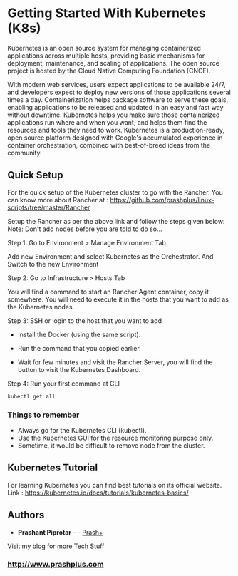 # Getting Started With Kubernetes (K8s)

Kubernetes is an open source system for managing containerized applications across multiple hosts, providing basic mechanisms for deployment, maintenance, and scaling of applications. The open source project is hosted by the Cloud Native Computing Foundation (CNCF).

With modern web services, users expect applications to be available 24/7, and developers expect to deploy new versions of those applications several times a day. Containerization helps package software to serve these goals, enabling applications to be released and updated in an easy and fast way without downtime. Kubernetes helps you make sure those containerized applications run where and when you want, and helps them find the resources and tools they need to work. Kubernetes is a production-ready, open source platform designed with Google's accumulated experience in container orchestration, combined with best-of-breed ideas from the community.

## Quick Setup

For the quick setup of the Kubernetes cluster to go with the Rancher.
You can know more about Rancher at : https://github.com/prashplus/linux-scripts/tree/master/Rancher

Setup the Rancher as per the above link and follow the steps given below:
Note: Don't add nodes before you are told to do so...

Step 1: Go to Environment > Manage Environment Tab

Add new Environment and select Kubernetes as the Orchestrator.
And Switch to the new Environment

Step 2: Go to Infrastructure > Hosts Tab

You will find a command to start an Rancher Agent container, copy it somewhere. You will need to execute it in the hosts that you want to add as the Kubernetes nodes.

Step 3: SSH or login to the host that you want to add

* Install the Docker (using the same script).

* Run the command that you copied earlier.

* Wait for few minutes and visit the Rancher Server, you will find the button to visit the Kubernetes Dashboard.

Step 4: Run your first command at CLI

```bash
kubectl get all
```

### Things to remember

* Always go for the Kubernetes CLI (kubectl).
* Use the Kubernetes GUI for the resource monitoring purpose only.
* Sometime, it would be difficult to remove node from the cluster.


## Kubernetes Tutorial

For learning Kubernetes you can find best tutorials on its official website.
Link : https://kubernetes.io/docs/tutorials/kubernetes-basics/


## Authors

* **Prashant Piprotar** - - [Prash+](https://github.com/prashplus)

Visit my blog for more Tech Stuff

### http://www.prashplus.com
